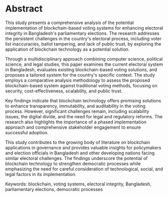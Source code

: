 # Abstract

This study presents a comprehensive analysis of the potential implementation of blockchain-based voting systems for enhancing electoral integrity in Bangladesh's parliamentary elections. The research addresses the persistent challenges in the country's electoral process, including voter list inaccuracies, ballot tampering, and lack of public trust, by exploring the application of blockchain technology as a potential solution.

Through a multidisciplinary approach combining computer science, political science, and legal studies, this paper examines the current electoral system in Bangladesh, evaluates existing blockchain-based voting solutions, and proposes a tailored system for the country's specific context. The study employs a comparative analysis methodology to assess the proposed blockchain-based system against traditional voting methods, focusing on security, cost-effectiveness, scalability, and public trust.

Key findings indicate that blockchain technology offers promising solutions to enhance transparency, immutability, and auditability in the voting process. However, significant challenges remain, including scalability issues, the digital divide, and the need for legal and regulatory reforms. The research also highlights the importance of a phased implementation approach and comprehensive stakeholder engagement to ensure successful adoption.

This study contributes to the growing body of literature on blockchain applications in governance and provides valuable insights for policymakers and election officials in Bangladesh and other developing nations facing similar electoral challenges. The findings underscore the potential of blockchain technology to strengthen democratic processes while emphasizing the need for careful consideration of technological, social, and legal factors in its implementation.

Keywords: blockchain, voting systems, electoral integrity, Bangladesh, parliamentary elections, democratic processes